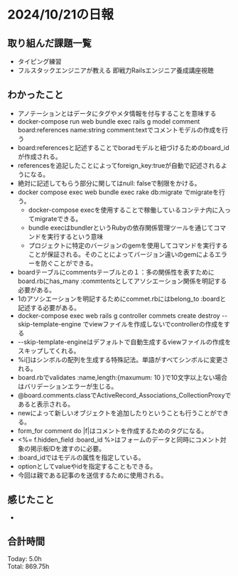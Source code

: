 # 2024/10/21の日報
## 取り組んだ課題一覧
* タイピング練習
* フルスタックエンジニアが教える 即戦力Railsエンジニア養成講座視聴
## わかったこと
*   アノテーションとはデータにタグやメタ情報を付与することを意味する
*   docker-compose run web bundle exec rails g model comment board:references name:string comment:textでコメントモデルの作成を行う
  *   board:referencesと記述することでboradモデルと紐づけるためのboard_idが作成される。
  *   referencesを追記したことによってforeign_key:trueが自動で記述されるようになる。
  *   絶対に記述してもらう部分に関してはnull: falseで制限をかける。
* docker compose exec web bundle exec rake db:migrate でmigrateを行う。
  * docker-compose execを使用することで稼働しているコンテナ内に入ってmigrateできる。
  * bundle execはbundlerというRubyの依存関係管理ツールを通じてコマンドを実行するという意味
  * プロジェクトに特定のバージョンのgemを使用してコマンドを実行することが保証される。そのことによってバージョン違いのgemによるエラーを防ぐことができる。
*  boardテーブルにcommentsテーブルとの１：多の関係性を表すためにboard.rbにhas_many :commtentsとしてアソシエーション関係を明記する必要がある。
*  1のアソシエーションを明記するためにcommet.rbにはbelong_to :boardと記述する必要がある。
*  docker-compose exec web rails g controller commets create destroy  --skip-template-engine でviewファイルを作成しないでcontrollerの作成をする
  *  --skip-template-engineはデフォルトで自動生成するviewファイルの作成をスキップしてくれる。
*  %i[]はシンボルの配列を生成する特殊記法。単語がすべてシンボルに変更される。
*  board.rbでvalidates :name,length:{maxumum: 10 }で10文字以上ない場合はバリデーションエラーが生じる。
*  @board.comments.classでActiveRecord_Associations_CollectionProxyであると表示される。
  * newによって新しいオブジェクトを追加したりということも行うことができる。
* form_for comment do |f|はコメントを作成するためのタグになる。
* <%= f.hidden_field :board_id %>はフォームのデータと同時にコメント対象の掲示板IDを渡すのに必要。
 * :board_idではモデルの属性を指定している。
 * optionとしてvalueやidを指定することもできる。
 * 今回は親である記事のを送信するために使用される。       
## 感じたこと
*  
## 合計時間  
Today: 5.0h<br>
Total: 869.75h
